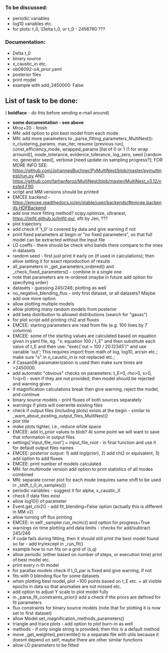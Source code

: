 ### To be discussed:

- periodic variables
- log10 variables etc.
- for plots: t_0, \Delta t_0, or t_0 - 2456780 ???

### Documentation:
- Delta t_0
- binary source
- x_caustic_in etc.
- ob08092-o4_prior.yaml
- posterior files
- print model
- example with add_2450000: False

## List of task to be done:

( **boldface** - do this before sending e-mail around)

- **some documentation - see above**
- Mroz+20 - finish
- MN: add option to plot best model from each mode
- MN: add more parameters to _parse_fitting_parameters_MultiNest(): n_clustering_params, max_iter, resume [previous run], const_efficiency_mode, wrapped_params [list of 0 or 1 (1 for wrap arround)], mode_tolerance, evidence_tolerance, log_zero, seed [random no. generator seed], verbose [need update on sampling progress?]; FOR MORE INFO SEE: https://github.com/JohannesBuchner/PyMultiNest/blob/master/pymultinest/run.py AND https://github.com/farhanferoz/MultiNest/blob/master/MultiNest_v3.12/nested.F90
- script and MM versions should be printed
- EMCEE backend - https://emcee.readthedocs.io/en/stable/user/backends/#emcee.backends.HDFBackend
- add one more fitting method? scipy.optimize, ultranest, https://lmfit.github.io/lmfit-py/, sfit by Jen, ???
- plot trajectory
- add check if 't_0' is covered by data and give warning if not
- print fixed parameters at begin or "no fixed parameters", so that full model can be extracted without the input file
- LD coeffs - there should be check who bands there compare to the ones in datasets
- random seed - first just print it early on (if used in calculations); then allow setting it for exact reproduction of results
- all_parameters in _get_parameters_ordered() and _check_fixed_parameters() - combine in a single one
- note that parameters are re-ordered (maybe in future add option for specifying order)
- datasets - guessing 245/246; plotting as well
- no_negative_blending_flux - only first dataset, or all datasets? Maybe add one more option
- allow plotting multiple models
- allow plotting many random models from posterior
- add beta distribution to allowed distributions (search for "gauss")
- for plot script add printing chi2 and fluxes
- EMCEE: starting parameters are read from file (e.g. 100 lines by 7 columns)
- EMCEE: some of the starting values are calculated based on equation given in yaml file, eg. "s: equation 100 / t_E" and then substitute each value of t_E and then use: "exec('out = 100 / 20.12345')" and use variable 'out'; This requires import from math of log, log10, arcsin etc.; make sure "s" in x_caustic_in is not replaced etc.; 
- if Cassan08 paramaterization is used then make sure times are >2450000.
- add automatic "obvious" checks on parameters: t_E>0, rho>0, s>0, 1>q>0 - even if they are not provided, then model should be rejected and warning given
- if magnification calculations break then give warning, reject the model, and continue
- binary source models - print fluxes of both sources separately
- warnings if plots will overwrite existing files
- check if output files (including plots) exists at the begin - similar to _warn_about_existing_output_files_MultiNest()
- plot title
- make plots tighter, i.e., reduce white space
- EMCEE: add ln_prior values to blob? At some point we will want to save that information in output files
- settings['input_file_root'] = input_file_root - in final function and use it for default output files names
- EMCEE: posterior output: 1) add log(prior), 2) add chi2 or equivalent, 3) add option to add fluxes
- EMCEE: print number of models calculated
- MN: for multimode version add option to print statistics of all modes combined
- MN: separate corner plot for each mode (requires same shift to be used in _shift_t_0_in_samples())
- periodic variables - suggest it for alpha, x_caustic_X
- check if data files exist
- allow log10() of parameter
- Event.get_chi2() - add fit_blending=False option (actually this is different in MM v2)
- allow turning off flux printing
- EMCEE: in self._sampler.run_mcmc() and option for progress=True
- warnings on time plotting and data limits - checks for add/subtract 245/246
- if code fails during fitting, then it should still print the best model found so far - add try/except in _run_fit()
- example how to run fits on a grid of (s,q)
- allow periodic (either based on number of steps, or execution time) print of best model etc.
- print every n-th model
- for parallax models check if t_0_par is fixed and give warning, if not
- fits with 0 blending flux for some datasets
- when plotting best model, plot ~100 points based on t_E etc. + all visible epochs in data so that anomalies are not missed etc.
- add option to adjust Y scale to plot model fully
- in _parse_fit_constraints_prior() add a check if the priors are defined for fit parameters
- flux constraints for binary source models (note that for plotting it is now set to first dataset)
- allow Model.set_magnification_methods_parameters()
- triangle and trace plots - add option to plot burn-in as well
- methods - if only single string is provided, then this is a default method
- move _get_weighted_percentile() to a separate file with utils because it doesnt depend on self; maybe there are other similar functions
- allow LD parameters to be fitted
